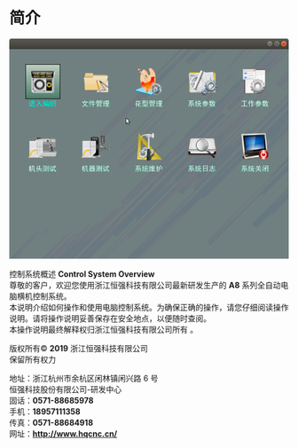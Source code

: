 # 简介



![&#x6052;&#x5F3A;A8&#x5168;&#x89E6;&#x6478;&#x4E3B;&#x754C;&#x9762;](https://raw.githubusercontent.com/HQwangyun/HQ-image/master/%E4%B8%BB%E7%95%8C%E9%9D%A2.png)

控制系统概述 **Control System Overview**  
尊敬的客户，欢迎您使用浙江恒强科技有限公司最新研发生产的 **A8** 系列全自动电脑横机控制系统。  
本说明介绍如何操作和使用电脑控制系统。为确保正确的操作，请您仔细阅读操作说明。请将操作说明妥善保存在安全地点，以便随时查阅。  
本操作说明最终解释权归浙江恒强科技有限公司所有  。

版权所有© **2019** 浙江恒强科技有限公司  
保留所有权力 

地址：浙江杭州市余杭区闲林镇闲兴路 6 号  
恒强科技股份有限公司-研发中心  
固话：**0571-88685978**  
手机：**18957111358**  
传真：**0571-88684918**  
网址：**http://www.hqcnc.cn/**  
